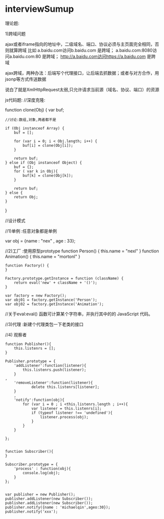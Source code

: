 # interviewSumup

理论题:

1)跨域问题

ajax或者iframe指向的地址中，二级域名、端口、协议必须与主页面完全相同，否则就算跨域
比如
a.baidu.com访问b.baidu.com  是跨域；
a.baidu.com:8080访问a.baidu.com:80 是跨域；
http://a.baidu.com访问https://a.baidu.com 是跨域


ajax跨域，两种办法：后端写个代理接口，让后端去抓数据；或者与对方合作，用jsonp等方式传送数据


说白了就是XmlHttpRequest太弱,只允许请求当前源（域名、协议、端口）的资源


js代码题:
//深度克隆:

function clone(Obj) {
    var buf;

    //讨论:数组,对象,两者都不是

    if (Obj instanceof Array) {
        buf = [];

        for (var i = 0; i < Obj.length; i++) {
            buf[i] = clone(Obj[i]);
        }

        return buf;
    } else if (Obj instanceof Object) {
        buf = {};
        for ( var k in Obj){
            buf[k] = clone(Obj[k]);
        }

        return buf;
    } else {
        return Obj;
    }
}


//设计模式

//1)单例 :任意对象都是单例

var obj = {name : "nex" , age : 33};

//2)工厂 :使用原型prototype
    function Person() {
        this.name = "nexl"
    }
    function Animation() {
        this.name = "mortonl"
    }
    
    function Factory() {
    }
    
    Factory.prototype.getInstance = function (className) {
        return eval('new' + className + '()');
    }
    
    var factory = new Factory();
    var obj01 = factory.getInstance('Person');
    var obj02 = factory.getInstance('Animation');


//关于eval:eval() 函数可计算某个字符串，并执行其中的的 JavaScript 代码。


//3)代理 :新建个代理类包一下老类的接口



//4) 观察者

    function Publisher(){
        this.listenrs = [];
    }
    
    Publisher.prototype = {
        'addListener':function(listener){
            this.listenrs.push(listener);
        }
    ,
        'removeListener':function(listener){
                delete this.listenrs[listener];
        }
        ,
        'notify':function(obj){
            for (var i = 0 ; i <this.listenrs.length ; i++){
                var listener = this.listenrs[i];
                if (typeof listener !== 'undefined'){
                    listener.process(obj);
                }
            }
        }
    
    };
    
    
    function Subscriber(){
    }
    
    Subscriber.prototype = {
        'process' : function(obj){
            console.log(obj);
        }
    };
    
    
    var publisher = new Publisher();
    publisher.addListener(new Subscriber());
    publisher.addListener(new Subscriber());
    publisher.notify({name : 'michaelqin',ageo:30});
    publisher.notify('xxx');









